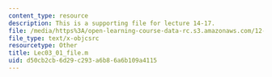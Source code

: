 ```yaml
---
content_type: resource
description: This is a supporting file for lecture 14-17.
file: /media/https%3A/open-learning-course-data-rc.s3.amazonaws.com/12-010-computational-methods-of-scientific-programming-fall-2011/d50cb2cb6d29c293a6b86a6b109a4115_Lec03_01_file.m
file_type: text/x-objcsrc
resourcetype: Other
title: Lec03_01_file.m
uid: d50cb2cb-6d29-c293-a6b8-6a6b109a4115
---
```


